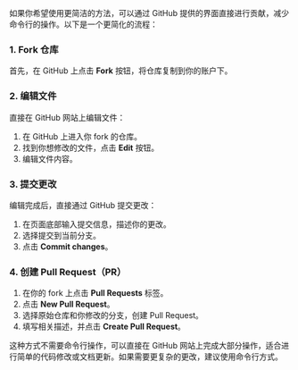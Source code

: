 如果你希望使用更简洁的方法，可以通过 GitHub 提供的界面直接进行贡献，减少命令行的操作。以下是一个更简化的流程：

### 1. **Fork 仓库**
首先，在 GitHub 上点击 **Fork** 按钮，将仓库复制到你的账户下。

### 2. **编辑文件**
直接在 GitHub 网站上编辑文件：
1. 在 GitHub 上进入你 fork 的仓库。
2. 找到你想修改的文件，点击 **Edit** 按钮。
3. 编辑文件内容。

### 3. **提交更改**
编辑完成后，直接通过 GitHub 提交更改：
1. 在页面底部输入提交信息，描述你的更改。
2. 选择提交到当前分支。
3. 点击 **Commit changes**。

### 4. **创建 Pull Request（PR）**
1. 在你的 fork 上点击 **Pull Requests** 标签。
2. 点击 **New Pull Request**。
3. 选择原始仓库和你修改的分支，创建 Pull Request。
4. 填写相关描述，并点击 **Create Pull Request**。

这种方式不需要命令行操作，可以直接在 GitHub 网站上完成大部分操作，适合进行简单的代码修改或文档更新。如果需要更复杂的更改，建议使用命令行方式。